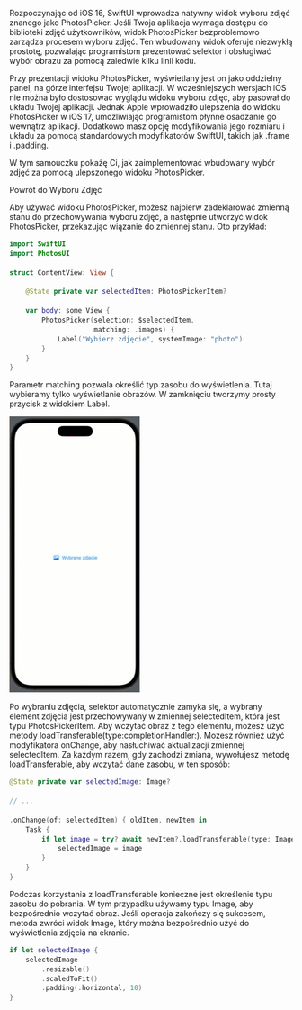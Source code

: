 Rozpoczynając od iOS 16, SwiftUI wprowadza natywny widok wyboru zdjęć znanego jako PhotosPicker. Jeśli Twoja aplikacja wymaga dostępu do biblioteki zdjęć użytkowników, widok PhotosPicker bezproblemowo zarządza procesem wyboru zdjęć. Ten wbudowany widok oferuje niezwykłą prostotę, pozwalając programistom prezentować selektor i obsługiwać wybór obrazu za pomocą zaledwie kilku linii kodu.

Przy prezentacji widoku PhotosPicker, wyświetlany jest on jako oddzielny panel, na górze interfejsu Twojej aplikacji. W wcześniejszych wersjach iOS nie można było dostosować wyglądu widoku wyboru zdjęć, aby pasował do układu Twojej aplikacji. Jednak Apple wprowadziło ulepszenia do widoku PhotosPicker w iOS 17, umożliwiając programistom płynne osadzanie go wewnątrz aplikacji. Dodatkowo masz opcję modyfikowania jego rozmiaru i układu za pomocą standardowych modyfikatorów SwiftUI, takich jak .frame i .padding.

W tym samouczku pokażę Ci, jak zaimplementować wbudowany wybór zdjęć za pomocą ulepszonego widoku PhotosPicker.

Powrót do Wyboru Zdjęć

Aby używać widoku PhotosPicker, możesz najpierw zadeklarować zmienną stanu do przechowywania wyboru zdjęć, a następnie utworzyć widok PhotosPicker, przekazując wiązanie do zmiennej stanu. Oto przykład:

```swift
import SwiftUI
import PhotosUI
 
struct ContentView: View {
 
    @State private var selectedItem: PhotosPickerItem?
 
    var body: some View {
        PhotosPicker(selection: $selectedItem,
                     matching: .images) {
            Label("Wybierz zdjęcie", systemImage: "photo")
        }
    }
}
```

Parametr matching pozwala określić typ zasobu do wyświetlenia. Tutaj wybieramy tylko wyświetlanie obrazów. W zamknięciu tworzymy prosty przycisk z widokiem Label.



![2023-08-26_11-54-04 (1)](2023-08-26_11-54-04%20(1).gif)



Po wybraniu zdjęcia, selektor automatycznie zamyka się, a wybrany element zdjęcia jest przechowywany w zmiennej selectedItem, która jest typu PhotosPickerItem. Aby wczytać obraz z tego elementu, możesz użyć metody loadTransferable(type:completionHandler:). Możesz również użyć modyfikatora onChange, aby nasłuchiwać aktualizacji zmiennej selectedItem. Za każdym razem, gdy zachodzi zmiana, wywołujesz metodę loadTransferable, aby wczytać dane zasobu, w ten sposób:

```swift
@State private var selectedImage: Image?

// ...

.onChange(of: selectedItem) { oldItem, newItem in
    Task {
        if let image = try? await newItem?.loadTransferable(type: Image.self) {
            selectedImage = image
        }
    }
}
```

Podczas korzystania z loadTransferable konieczne jest określenie typu zasobu do pobrania. W tym przypadku używamy typu Image, aby bezpośrednio wczytać obraz. Jeśli operacja zakończy się sukcesem, metoda zwróci widok Image, który można bezpośrednio użyć do wyświetlenia zdjęcia na ekranie.

```swift
if let selectedImage {
    selectedImage
        .resizable()
        .scaledToFit()
        .padding(.horizontal, 10)
}
```